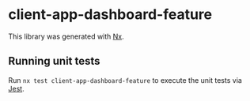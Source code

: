 # client-app-dashboard-feature

This library was generated with [Nx](https://nx.dev).

## Running unit tests

Run `nx test client-app-dashboard-feature` to execute the unit tests via [Jest](https://jestjs.io).
